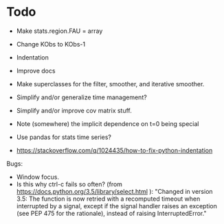 Todo
================================================

* Make stats.region.FAU = array
* Change KObs to KObs-1
* Indentation

* Improve docs
* Make superclasses for the filter, smoother, and iterative smoother.
* Simplify and/or generalize time management?
* Simplify and/or improve cov matrix stuff.
* Note (somewhere) the implicit dependence on t=0 being special
* Use pandas for stats time series?
* https://stackoverflow.com/q/1024435/how-to-fix-python-indentation

Bugs:
* Window focus.
* Is this why ctrl-c fails so often?
    (from https://docs.python.org/3.5/library/select.html ):
    "Changed in version 3.5:
    The function is now retried with a recomputed timeout when interrupted by a signal,
    except if the signal handler raises an exception (see PEP 475 for the rationale),
    instead of raising InterruptedError."

